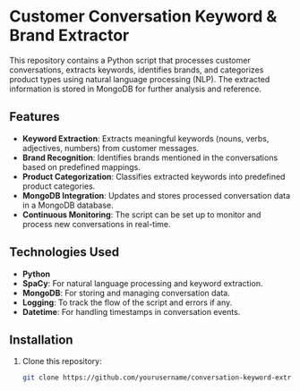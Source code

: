 # Customer Conversation Keyword & Brand Extractor

This repository contains a Python script that processes customer conversations, extracts keywords, identifies brands, and categorizes product types using natural language processing (NLP). The extracted information is stored in MongoDB for further analysis and reference.

## Features
- **Keyword Extraction**: Extracts meaningful keywords (nouns, verbs, adjectives, numbers) from customer messages.
- **Brand Recognition**: Identifies brands mentioned in the conversations based on predefined mappings.
- **Product Categorization**: Classifies extracted keywords into predefined product categories.
- **MongoDB Integration**: Updates and stores processed conversation data in a MongoDB database.
- **Continuous Monitoring**: The script can be set up to monitor and process new conversations in real-time.

## Technologies Used
- **Python**
- **SpaCy**: For natural language processing and keyword extraction.
- **MongoDB**: For storing and managing conversation data.
- **Logging**: To track the flow of the script and errors if any.
- **Datetime**: For handling timestamps in conversation events.

## Installation
1. Clone this repository:
   ```bash
   git clone https://github.com/yourusername/conversation-keyword-extractor.git
